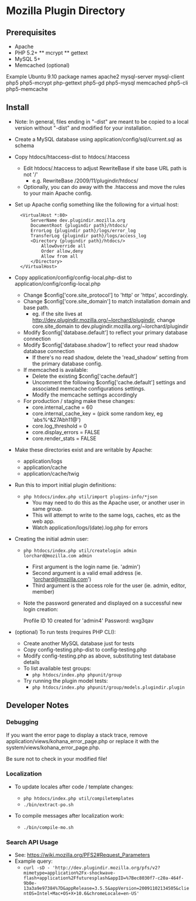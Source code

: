 # Mozilla Plugin Directory

## Prerequisites

* Apache
* PHP 5.2+
** mcrypt
** gettext
* MySQL 5+
* Memcached (optional)

Example Ubuntu 9.10 package names
apache2 mysql-server mysql-client php5 php5-mcrypt php-gettext php5-gd php5-mysql memcached php5-cli php5-memcache

## Install

* Note: In general, files ending in "-dist" are meant to be copied to a local version
without "-dist" and modified for your installation.

* Create a MySQL database using application/config/sql/current.sql as schema

* Copy htdocs/htaccess-dist to htdocs/.htaccess
    * Edit htdocs/.htaccess to adjust RewriteBase if site base URL path is not '/'
        * e.g. RewriteBase /2009/11/plugindir/htdocs/
    * Optionally, you can do away with the .htaccess and move the rules to your
        main Apache config.

* Set up Apache config something like the following for a virtual host:

        <VirtualHost *:80>
            ServerName dev.plugindir.mozilla.org
            DocumentRoot {plugindir path}/htdocs/
            ErrorLog {plugindir path}/logs/error_log
            TransferLog {plugindir path}/logs/access_log
            <Directory {plugindir path}/htdocs/>
                AllowOverride all
                Order allow,deny
                Allow from all
            </Directory>
        </VirtualHost>

* Copy application/config/config-local.php-dist to application/config/config-local.php
    * Change $config['core.site_protocol'] to 'http' or 'https', accordingly.
    * Change $config['core.site_domain'] to match installation domain and base path.
        * eg. if the site lives at http://dev.plugindir.mozilla.org/~lorchard/plugindir, change core.site_domain to dev.plugindir.mozilla.org/~lorchard/plugindir
    * Modify $config['database.default'] to reflect your primary database connection
    * Modify $config['database.shadow'] to reflect your read shadow database connection
        * If there's no read shadow, delete the 'read_shadow' setting from the primary database config. 
    * If memcached is available:
        * Delete the existing $config['cache.default']
        * Uncomment the following $config['cache.default'] settings and associated memcache configurations settings.
        * Modify the memcache settings accordingly
    * For production / staging make these changes:
        * core.internal_cache = 60
        * core.internal_cache_key = (pick some random key, eg 'abs%^&27Abh11@')
        * core.log_threshold = 0
        * core.display_errors = FALSE
        * core.render_stats = FALSE

* Make these directories exist and are writable by Apache:
    * application/logs
    * application/cache
    * application/cache/twig

* Run this to import initial plugin definitions:
    * `php htdocs/index.php util/import plugins-info/*json`
        * You may need to do this as the Apache user, or another user in same group.
        * This will attempt to write to the same logs, caches, etc as the web app.
        * Watch application/logs/(date).log.php for errors

* Creating the initial admin user:
    * `php htdocs/index.php util/createlogin admin lorchard@mozilla.com admin`
        * First argument is the login name (ie. 'admin')
        * Second argument is a valid email address (ie. 'lorchard@mozilla.com')
        * Third argument is the access role for the user (ie. admin, editor, member)
    * Note the password generated and displayed on a successful new login creation:

        Profile ID 10 created for 'admin4'
        Password: wxg3qav

* (optional) To run tests (requires PHP CLI):
    * Create another MySQL database just for tests
    * Copy config-testing.php-dist to config-testing.php
    * Modify config-testing.php as above, substituting test database details
    * To list available test groups:
        * `php htdocs/index.php phpunit/group`
    * Try running the plugin model tests:
        * `php htdocs/index.php phpunit/group/models.plugindir.plugin`

## Developer Notes

### Debugging
If you want the error page to display a stack trace, remove application/views/kohana_error_page.php
or replace it with the system/views/kohana_error_page.php.

Be sure not to check in your modified file!

### Localization

* To update locales after code / template changes:
    * `php htdocs/index.php util/compiletemplates`
    * `./bin/extract-po.sh`

* To compile messages after localization work:
    * `./bin/compile-mo.sh`

### Search API Usage

* See: https://wiki.mozilla.org/PFS2#Request_Parameters
* Example query:
    * `curl -sD - 'http://dev.plugindir.mozilla.org/pfs/v2?mimetype=application%2Fx-shockwave-flash+application%2Ffuturesplash&appID=%7Bec8030f7-c20a-464f-9b0e-13a3a9e97384%7D&appRelease=3.5.5&appVersion=20091102134505&clientOS=Intel+Mac+OS+X+10.6&chromeLocale=en-US'`

